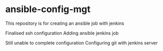 # ansible-config-mgt
This repository is for creating an ansible job with jenkins


Finalised ssh configuration
Adding ansible jenkins job

Still unable to complete configuration
Configuring git with jenkins server

